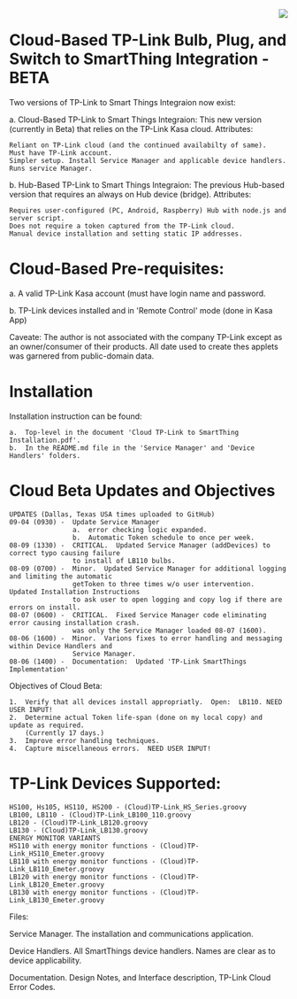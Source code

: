 <img src="https://github.com/DaveGut/Cloud-Based_TP-Link-to-SmartThings-Integration/blob/master/FamilyPic.png" align="right"/>

# Cloud-Based TP-Link Bulb, Plug, and Switch to SmartThing Integration - BETA

Two versions of TP-Link to Smart Things Integraion now exist:

a. Cloud-Based TP-Link to Smart Things Integraion: This new version (currently in Beta) that relies on the TP-Link Kasa cloud. Attributes:

    Reliant on TP-Link cloud (and the continued availabilty of same).
    Must have TP-Link account.
    Simpler setup. Install Service Manager and applicable device handlers. Runs service Manager.

b. Hub-Based TP-Link to Smart Things Integraion: The previous Hub-based version that requires an always on Hub device (bridge). Attributes:

    Requires user-configured (PC, Android, Raspberry) Hub with node.js and server script.
    Does not require a token captured from the TP-Link cloud.
    Manual device installation and setting static IP addresses.

# Cloud-Based Pre-requisites:

a.  A valid TP-Link Kasa account (must have login name and password.

b.  TP-Link devices installed and in 'Remote Control' mode (done in Kasa App)

Caveate:  The author is not associated with the company TP-Link except as an owner/consumer of their products.  All date used to create thes applets was garnered from public-domain data.

# Installation
Installation instruction can be found:

    a.  Top-level in the document 'Cloud TP-Link to SmartThing Installation.pdf'.
    b.  In the README.md file in the 'Service Manager' and 'Device Handlers' folders.

# Cloud Beta Updates and Objectives
    UPDATES (Dallas, Texas USA times uploaded to GitHub)
    09-04 (0930) -  Update Service Manager
                    a.  error checking logic expanded.
                    b.  Automatic Token schedule to once per week. 
    08-09 (1330) -  CRITICAL.  Updated Service Manager (addDevices) to correct typo causing failure
                    to install of LB110 bulbs.
    08-09 (0700) -  Minor.  Updated Service Manager for additional logging and limiting the automatic
                    getToken to three times w/o user intervention.  Updated Installation Instructions
                    to ask user to open logging and copy log if there are errors on install.
    08-07 (0600) -  CRITICAL.  Fixed Service Manager code eliminating error causing installation crash.
                    was only the Service Manager loaded 08-07 (1600).
    08-06 (1600) -  Minor.  Varions fixes to error handling and messaging within Device Handlers and
                    Service Manager.
    08-06 (1400) -  Documentation:  Updated 'TP-Link SmartThings Implementation'

Objectives of Cloud Beta:

    1.  Verify that all devices install appropriatly.  Open:  LB110. NEED USER INPUT!
    2.  Determine actual Token life-span (done on my local copy) and update as required.
        (Currently 17 days.)
    3.  Improve error handling techniques.
    4.  Capture miscellaneous errors.  NEED USER INPUT!

# TP-Link Devices Supported:

    HS100, Hs105, HS110, HS200 - (Cloud)TP-Link_HS_Series.groovy
    LB100, LB110 - (Cloud)TP-Link_LB100_110.groovy
    LB120 - (Cloud)TP-Link_LB120.groovy
    LB130 - (Cloud)TP-Link_LB130.groovy
    ENERGY MONITOR VARIANTS
    HS110 with energy monitor functions - (Cloud)TP-Link_HS110_Emeter.groovy
    LB110 with energy monitor functions - (Cloud)TP-Link_LB110_Emeter.groovy
    LB120 with energy monitor functions - (Cloud)TP-Link_LB120_Emeter.groovy
    LB130 with energy monitor functions - (Cloud)TP-Link_LB130_Emeter.groovy

Files:

Service Manager.  The installation and communications application.

Device Handlers. All SmartThings device handlers. Names are clear as to device applicability.


Documentation. Design Notes, and Interface description, TP-Link Cloud Error Codes.
